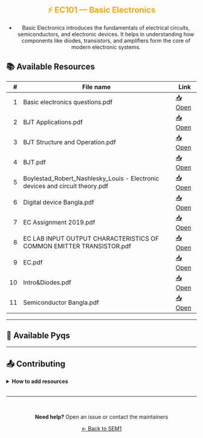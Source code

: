 <div align="center" style="color:orange">

## ⚡ EC101 — Basic Electronics

</div>

<div align="center">

- Basic Electronics introduces the fundamentals of electrical circuits, semiconductors, and electronic devices. It helps in understanding how components like diodes, transistors, and amplifiers form the core of modern electronic systems.

</div>

## 📚 Available Resources

<div align = "center">

|   # | File name                                                                    | Link                                                                                         |
| --: | ---------------------------------------------------------------------------- | -------------------------------------------------------------------------------------------- |
|   1 | Basic electronics questions.pdf                                              | [📥 Open](https://drive.google.com/open?id=1mBMkfp1pwys58IrLsvEJY88x54_IBq-O&usp=drive_copy) |
|   2 | BJT Applications.pdf                                                         | [📥 Open](https://drive.google.com/open?id=10krTXLJ3s2yRXtKEwokul2xWzx-hVXUY&usp=drive_copy) |
|   3 | BJT Structure and Operation.pdf                                              | [📥 Open](https://drive.google.com/open?id=1BjXIa9F0zInJANRZcdINV-0Bm7MKHOvj&usp=drive_copy) |
|   4 | BJT.pdf                                                                      | [📥 Open](https://drive.google.com/open?id=12714me6ZdAFklvZYd_yG32u-q1BZSjO5&usp=drive_copy) |
|   5 | Boylestad_Robert_Nashlesky_Louis - Electronic devices and circuit theory.pdf | [📥 Open](https://drive.google.com/open?id=1TEt9wFT1cLQKvIe2WawgvuWob8-r41DP&usp=drive_copy) |
|   6 | Digital device Bangla.pdf                                                    | [📥 Open](https://drive.google.com/open?id=1QI_HP2rw28lKjzz0W00D3UkR20KsUr1f&usp=drive_copy) |
|   7 | EC Assignment 2019.pdf                                                       | [📥 Open](https://drive.google.com/open?id=1wDQ7Sy2qY68lX95MANva4_qupWmXXe9O&usp=drive_copy) |
|   8 | EC LAB INPUT OUTPUT CHARACTERISTICS OF COMMON EMITTER TRANSISTOR.pdf         | [📥 Open](https://drive.google.com/open?id=1HqmJwnUW4BTqYcgr2hGkMjEaxlE9NlO2&usp=drive_copy) |
|   9 | EC.pdf                                                                       | [📥 Open](https://drive.google.com/open?id=1A2QXyihsuEdXjcifPi-_adB-hxDd99dR&usp=drive_copy) |
|  10 | Intro&Diodes.pdf                                                             | [📥 Open](https://drive.google.com/open?id=1zmSZ40tBK2eRaYSV9fD_HLP8LT6TQn33&usp=drive_copy) |
|  11 | Semiconductor Bangla.pdf                                                     | [📥 Open](https://drive.google.com/open?id=10Qxr6kmdFN9id2e7FGowmFQqz8hOfveI&usp=drive_copy) |

</div>

---

## 📑 Available Pyqs

<div align="center">

</div>

---

## 📤 Contributing

<details>
<summary><b>How to add resources</b></summary>

<br/>

### Option A: Upload PDFs

```
CE102/
├── CE102_Mid_2024.pdf
├── CE102_End_2023.pdf
└── CE102_Notes_TopicX.pdf
```

### Option B: Add Drive Links (Recommended)

Add your Google Drive share link to the table above following the existing format.

<br/>

**📝 Naming Convention**

- For exams: `CE102_Mid_YYYY.pdf` or `CE102_End_YYYY.pdf`
- For notes: `CE102_Lecture#_Topic.pdf`
- For assignments: `CE102_Assignment#_YYYY.pdf`

<br/>

> 💡 **Important:** Only add files you have permission to share

<br/>

</details>

<br/>

---

<br/>

<div align="center">

**Need help?** Open an issue or contact the maintainers

[← Back to SEM1](../)

</div>
